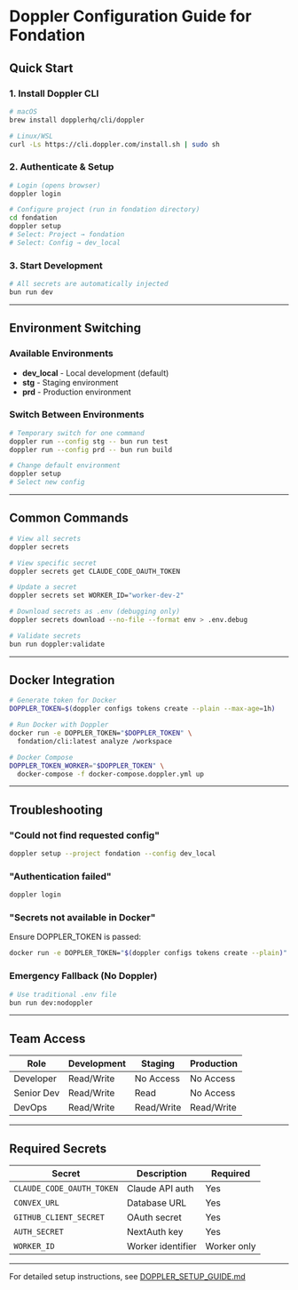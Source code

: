 # Doppler Configuration Guide for Fondation

## Quick Start

### 1. Install Doppler CLI
```bash
# macOS
brew install dopplerhq/cli/doppler

# Linux/WSL
curl -Ls https://cli.doppler.com/install.sh | sudo sh
```

### 2. Authenticate & Setup
```bash
# Login (opens browser)
doppler login

# Configure project (run in fondation directory)
cd fondation
doppler setup
# Select: Project → fondation
# Select: Config → dev_local
```

### 3. Start Development
```bash
# All secrets are automatically injected
bun run dev
```

---

## Environment Switching

### Available Environments
- **dev_local** - Local development (default)
- **stg** - Staging environment
- **prd** - Production environment

### Switch Between Environments
```bash
# Temporary switch for one command
doppler run --config stg -- bun run test
doppler run --config prd -- bun run build

# Change default environment
doppler setup
# Select new config
```

---

## Common Commands

```bash
# View all secrets
doppler secrets

# View specific secret
doppler secrets get CLAUDE_CODE_OAUTH_TOKEN

# Update a secret
doppler secrets set WORKER_ID="worker-dev-2"

# Download secrets as .env (debugging only)
doppler secrets download --no-file --format env > .env.debug

# Validate secrets
bun run doppler:validate
```

---

## Docker Integration

```bash
# Generate token for Docker
DOPPLER_TOKEN=$(doppler configs tokens create --plain --max-age=1h)

# Run Docker with Doppler
docker run -e DOPPLER_TOKEN="$DOPPLER_TOKEN" \
  fondation/cli:latest analyze /workspace

# Docker Compose
DOPPLER_TOKEN_WORKER="$DOPPLER_TOKEN" \
  docker-compose -f docker-compose.doppler.yml up
```

---

## Troubleshooting

### "Could not find requested config"
```bash
doppler setup --project fondation --config dev_local
```

### "Authentication failed"
```bash
doppler login
```

### "Secrets not available in Docker"
Ensure DOPPLER_TOKEN is passed:
```bash
docker run -e DOPPLER_TOKEN="$(doppler configs tokens create --plain)" image:tag
```

### Emergency Fallback (No Doppler)
```bash
# Use traditional .env file
bun run dev:nodoppler
```

---

## Team Access

| Role | Development | Staging | Production |
|------|------------|---------|------------|
| Developer | Read/Write | No Access | No Access |
| Senior Dev | Read/Write | Read | No Access |
| DevOps | Read/Write | Read/Write | Read/Write |

---

## Required Secrets

| Secret | Description | Required |
|--------|-------------|----------|
| `CLAUDE_CODE_OAUTH_TOKEN` | Claude API auth | Yes |
| `CONVEX_URL` | Database URL | Yes |
| `GITHUB_CLIENT_SECRET` | OAuth secret | Yes |
| `AUTH_SECRET` | NextAuth key | Yes |
| `WORKER_ID` | Worker identifier | Worker only |

---

For detailed setup instructions, see [DOPPLER_SETUP_GUIDE.md](../fondation/docs/DOPPLER_SETUP_GUIDE.md)
